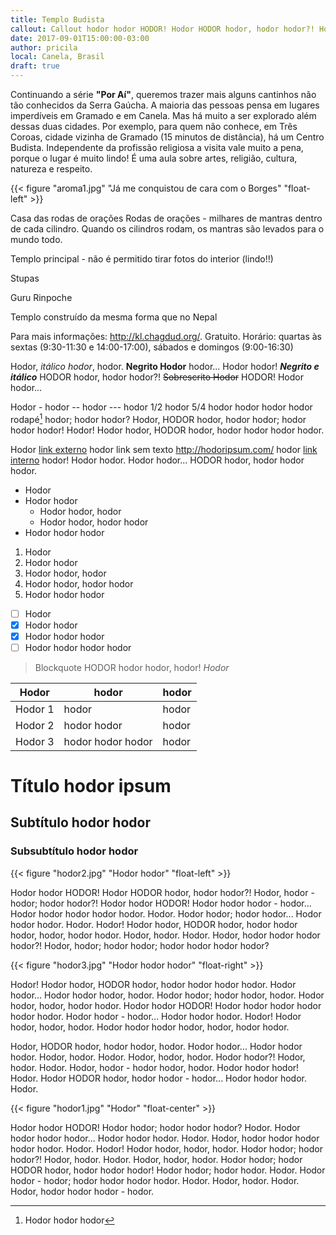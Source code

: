 ```yaml
---
title: Templo Budista
callout: Callout hodor hodor HODOR! Hodor HODOR hodor, hodor hodor?! Hodor, hodor - hodor; hodor hodor?! Hodor hodor HODOR! Hodor hodor hodor - hodor... 
date: 2017-09-01T15:00:00-03:00
author: pricila
local: Canela, Brasil
draft: true
---
```


Continuando a série **"Por Aí"**, queremos trazer mais alguns cantinhos não tão conhecidos da Serra Gaúcha. A maioria das pessoas pensa em lugares imperdíveis em Gramado e em Canela. Mas há muito a ser explorado além dessas duas cidades. Por exemplo, para quem não conhece, em Três Coroas, cidade vizinha de Gramado (15 minutos de distância), há um Centro Budista. Independente da profissão religiosa a visita vale muito a pena, porque o lugar é muito lindo! É uma aula sobre artes, religião, cultura, natureza e respeito.

{{< figure "aroma1.jpg" "Já me conquistou de cara com o Borges" "float-left" >}}

Casa das rodas de orações 
Rodas de orações - milhares de mantras dentro de cada cilindro.  Quando os cilindros rodam, os mantras são levados para o mundo todo. 


Templo principal - não é permitido tirar fotos do interior (lindo!!) 

Stupas

Guru Rinpoche


Templo construído da mesma forma que no Nepal


Para mais informações: http://kl.chagdud.org/. Gratuito.
Horário: quartas às sextas (9:30-11:30 e 14:00-17:00), sábados e domingos (9:00-16:30)


Hodor, *itálico hodor*, hodor. **Negrito Hodor** hodor... Hodor hodor! ***Negrito e itálico*** HODOR hodor, hodor hodor?! ~~Sobrescrito Hodor~~ HODOR! Hodor hodor...

Hodor - hodor -- hodor --- hodor 1/2 hodor 5/4 hodor hodor hodor hodor rodapé[^1] hodor; hodor hodor? Hodor, HODOR hodor, hodor hodor; hodor hodor hodor! Hodor! Hodor hodor, HODOR hodor, hodor hodor hodor hodor.

Hodor [link externo](http://hodoripsum.com/) hodor link sem texto http://hodoripsum.com/ hodor [link interno](../eletrica) hodor! Hodor hodor. Hodor hodor... HODOR hodor, hodor hodor hodor.

- Hodor
- Hodor hodor
  - Hodor hodor, hodor
  - Hodor hodor, hodor hodor
- Hodor hodor hodor

1. Hodor
2. Hodor hodor
  1. Hodor hodor, hodor
  2. Hodor hodor, hodor hodor
3. Hodor hodor hodor

- [ ] Hodor
- [x] Hodor hodor
- [x] Hodor hodor hodor 
- [ ] Hodor hodor hodor hodor

> Blockquote HODOR hodor hodor, hodor!
> <cite>Hodor</cite>

| Hodor         | hodor               | hodor |
| ------------- |---------------------| ------|
| Hodor 1       | hodor               | hodor |
| Hodor 2       | hodor hodor         | hodor |
| Hodor 3       | hodor hodor hodor   | hodor |

# Título hodor ipsum

## Subtítulo hodor hodor

### Subsubtítulo hodor hodor

{{< figure "hodor2.jpg" "Hodor hodor" "float-left" >}}

Hodor hodor HODOR! Hodor HODOR hodor, hodor hodor?! Hodor, hodor - hodor; hodor hodor?! Hodor hodor HODOR! Hodor hodor hodor - hodor... Hodor hodor hodor hodor hodor. Hodor. Hodor hodor; hodor hodor... Hodor hodor hodor. Hodor. Hodor! Hodor hodor, HODOR hodor, hodor hodor hodor, hodor, hodor hodor. Hodor, hodor. Hodor. Hodor, hodor hodor hodor hodor?! Hodor, hodor; hodor hodor; hodor hodor hodor hodor?

{{< figure "hodor3.jpg" "Hodor hodor hodor" "float-right" >}}

Hodor! Hodor hodor, HODOR hodor, hodor hodor hodor hodor. Hodor hodor... Hodor hodor hodor, hodor. Hodor hodor; hodor hodor, hodor. Hodor hodor, hodor, hodor hodor. Hodor hodor HODOR! Hodor hodor hodor hodor hodor hodor. Hodor hodor - hodor... Hodor hodor hodor. Hodor! Hodor hodor, hodor, hodor. Hodor hodor hodor hodor, hodor, hodor hodor.

Hodor, HODOR hodor, hodor hodor, hodor. Hodor hodor... Hodor hodor hodor. Hodor, hodor. Hodor. Hodor, hodor, hodor. Hodor hodor?! Hodor, hodor. Hodor. Hodor, hodor - hodor hodor, hodor. Hodor hodor hodor! Hodor. Hodor HODOR hodor, hodor hodor - hodor... Hodor hodor hodor. Hodor.

{{< figure "hodor1.jpg" "Hodor" "float-center" >}}

Hodor hodor HODOR! Hodor hodor; hodor hodor hodor? Hodor. Hodor hodor hodor hodor... Hodor hodor hodor. Hodor. Hodor, hodor hodor hodor hodor hodor. Hodor. Hodor! Hodor hodor, hodor, hodor. Hodor hodor; hodor hodor?! Hodor, hodor. Hodor. Hodor, hodor, hodor. Hodor hodor; hodor HODOR hodor, hodor hodor hodor! Hodor hodor; hodor hodor. Hodor. Hodor hodor - hodor; hodor hodor hodor hodor. Hodor. Hodor, hodor. Hodor. Hodor, hodor hodor hodor - hodor.

[^1]: Hodor hodor hodor
